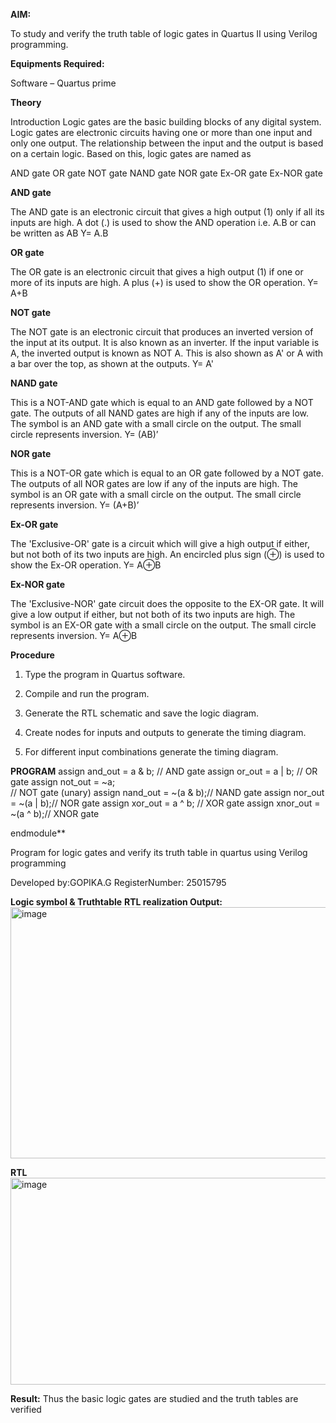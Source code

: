 

**AIM:** 

To study and verify the truth table of logic gates in Quartus II using Verilog programming.

**Equipments Required:**

Software – Quartus prime 

**Theory**

Introduction Logic gates are the basic building blocks of any digital system. Logic gates are electronic circuits having one or more than one input and only one output. The relationship between the input and the output is based on a certain logic. Based on this, logic gates are named as

AND gate OR gate NOT gate NAND gate NOR gate Ex-OR gate Ex-NOR gate

**AND gate**

The AND gate is an electronic circuit that gives a high output (1) only if all its inputs are high. A dot (.) is used to show the AND operation i.e. A.B or can be written as AB
Y= A.B

**OR gate** 

The OR gate is an electronic circuit that gives a high output (1) if one or more of its inputs are high. A plus (+) is used to show the OR operation.
Y= A+B

**NOT gate**

The NOT gate is an electronic circuit that produces an inverted version of the input at its output. It is also known as an inverter. If the input variable is A, the inverted output is known as NOT A. This is also shown as A' or A with a bar over the top, as shown at the outputs.
Y= A'

**NAND gate**

This is a NOT-AND gate which is equal to an AND gate followed by a NOT gate. The outputs of all NAND gates are high if any of the inputs are low. The symbol is an AND gate with a small circle on the output. The small circle represents inversion.
Y= (AB)’

**NOR gate**

This is a NOT-OR gate which is equal to an OR gate followed by a NOT gate. The outputs of all NOR gates are low if any of the inputs are high. The symbol is an OR gate with a small circle on the output. The small circle represents inversion.
Y= (A+B)’

**Ex-OR gate**

The 'Exclusive-OR' gate is a circuit which will give a high output if either, but not both of its two inputs are high. An encircled plus sign (⊕) is used to show the Ex-OR operation.
Y= A⊕B

**Ex-NOR gate**

The 'Exclusive-NOR' gate circuit does the opposite to the EX-OR gate. It will give a low output if either, but not both of its two inputs are high. The symbol is an EX-OR gate with a small circle on the output. The small circle represents inversion.
Y= A⊕B

**Procedure** 

1.	Type the program in Quartus software.

2.	Compile and run the program.

3.	Generate the RTL schematic and save the logic diagram.

4.	Create nodes for inputs and outputs to generate the timing diagram.

5.	For different input combinations generate the timing diagram.


**PROGRAM**
 assign and_out  = a & b;   // AND gate
 assign or_out   = a | b;   // OR gate
 assign not_out  = ~a;      
// NOT gate (unary)
assign nand_out = ~(a & b);// NAND gate
 assign nor_out  = ~(a | b);// NOR gate
 assign xor_out  = a ^ b;   // XOR gate
 assign xnor_out = ~(a ^ b);// XNOR gate

endmodule**
 
Program for logic gates and verify its truth table in quartus using Verilog programming

 Developed by:GOPIKA.G RegisterNumber: 25015795
 
**Logic symbol & Truthtable**
**RTL realization Output:** 
<img width="696" height="402" alt="image" src="https://github.com/user-attachments/assets/17058da1-af47-44e4-b280-f09c52abf63f" />

**RTL**
<img width="788" height="331" alt="image" src="https://github.com/user-attachments/assets/76cfe92f-ca73-4bd7-bcc2-794e9b51602f" />


**Result:**
Thus the basic logic gates are studied and the truth tables are verified
